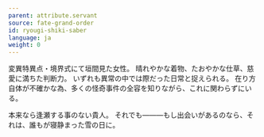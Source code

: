 ```yaml
---
parent: attribute.servant
source: fate-grand-order
id: ryougi-shiki-saber
language: ja
weight: 0
---
```


変異特異点・境界式にて垣間見た女性。
晴れやかな着物、たおやかな仕草、慈愛に満ちた判断力。
いずれも異常の中では際だった日常と捉えられる。
在り方自体が不確かな為、多くの怪奇事件の全容を知りながら、これに関わらずにいる。

本来なら逢瀬する事のない貴人。
それでも―――もし出会いがあるのなら、それは、誰もが寝静まった雪の日に。
